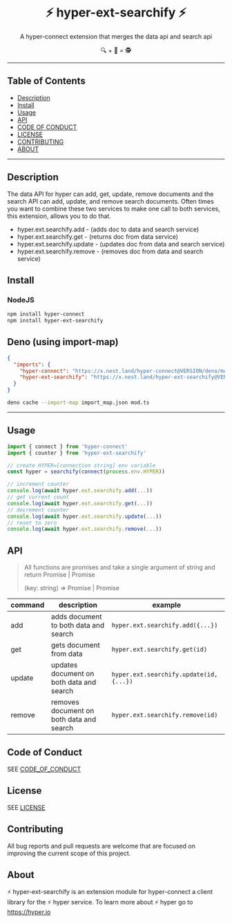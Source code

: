<h1 align="center">⚡️ hyper-ext-searchify ⚡️</h1>
<p align="center">A hyper-connect extension that merges the data api and search api</p>
<p align="center">🔍 + 💾 = 🕵️</p>

---

## Table of Contents

- [Description](#description)
- [Install](#install)
- [Usage](#usage)
- [API](#api)
- [CODE OF CONDUCT](#code-of-conduct)
- [LICENSE](#license)
- [CONTRIBUTING](#contributing)
- [ABOUT](#about)

---

## Description

The data API for hyper can add, get, update, remove documents and the search API can add, update, and remove search documents. Often times you want to combine these two services to make one call to both services, this extension,
allows you to do that.

- hyper.ext.searchify.add - (adds doc to data and search service)
- hyper.ext.searchify.get - (returns doc from data service)
- hyper.ext.searchify.update - (updates doc from data and search service)
- hyper.ext.searchify.remove - (removes doc from data and search service)


## Install

### NodeJS

```sh
npm install hyper-connect
npm install hyper-ext-searchify
```

## Deno (using import-map)

```json
{
  "imports": {
    "hyper-connect": "https://x.nest.land/hyper-connect@VERSION/deno/mod.ts",
    "hyper-ext-searchify": "https://x.nest.land/hyper-ext-searchify@VERSION/deno/mod.ts"
  }
}
```

```sh
deno cache --import-map import_map.json mod.ts
```

---

## Usage

```js
import { connect } from 'hyper-connect'
import { counter } from 'hyper-ext-searchify'

// create HYPER=[connection string] env variable
const hyper = searchify(connect(process.env.HYPER))

// increment counter
console.log(await hyper.ext.searchify.add(...))
// get current count
console.log(await hyper.ext.searchify.get(...))
// decrement counter
console.log(await hyper.ext.searchify.update(...))
// reset to zero
console.log(await hyper.ext.searchify.remove(...))
```

## API

> All functions are promises and take a single argument of string and return Promise<Number> | Promise<Error>
>
> (key: string) => Promise<Number> | Promise<Error>

| command | description | example |
| ------- | ----------- | ------- |
| add     | adds document to both data and search | `hyper.ext.searchify.add({...})` |
| get     | gets document from data | `hyper.ext.searchify.get(id)`  |
| update  | updates document on both data and search | `hyper.ext.searchify.update(id, {...})` |
| remove  | removes document on both data and search | `hyper.ext.searchify.remove(id)` |

## Code of Conduct

SEE [CODE_OF_CONDUCT](/CODE_OF_CONDUCT)

## License

SEE [LICENSE](/LICENSE)

## Contributing

All bug reports and pull requests are welcome that are focused on improving the current scope of this project.

## About

⚡️ hyper-ext-searchify is an extension module for hyper-connect a client library for the ⚡️ hyper service. To learn more about ⚡️ hyper go to https://hyper.io 


